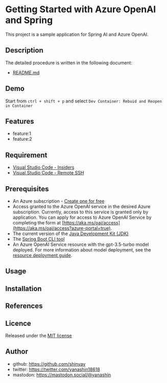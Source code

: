 # Getting Started with Azure OpenAI and Spring

This project is a sample application for Spring AI and Azure OpenAI.

## Description

The detailed procedure is written in the following document:

- [README.md](./workspace/README.md)

## Demo

Start from `ctrl + shift + p` and select `Dev Container: Rebuid and Reopen in Container`

## Features

- feature:1
- feature:2

## Requirement

- [Visual Studio Code - Insiders](https://code.visualstudio.com/insiders/)
- [Visual Studio Code - Remote SSH](https://marketplace.visualstudio.com/items?itemName=ms-vscode-remote.remote-ssh)

## Prerequisites

- An Azure subscription - [Create one for free](https://azure.microsoft.com/free/cognitive-services?azure-portal=true)
- Access granted to the Azure OpenAI service in the desired Azure subscription. Currently, access to this service is granted only by application. You can apply for access to Azure OpenAI Service by completing the form at [https://aka.ms/oai/access](https://aka.ms/oai/access?azure-portal=true).
- The current version of the [Java Development Kit (JDK)](https://www.microsoft.com/openjdk)
- The [Spring Boot CLI tool](https://docs.spring.io/spring-boot/docs/current/reference/html/getting-started.html#getting-started.installing.cli)
- An Azure OpenAI Service resource with the gpt-3.5-turbo model deployed. For more information about model deployment, see the [resource deployment guide](https://learn.microsoft.com/en-us/azure/ai-services/openai/how-to/create-resource).

## Usage

## Installation

## References

## Licence

Released under the [MIT license](https://gist.githubusercontent.com/shinyay/56e54ee4c0e22db8211e05e70a63247e/raw/f3ac65a05ed8c8ea70b653875ccac0c6dbc10ba1/LICENSE)

## Author

- github: <https://github.com/shinyay>
- twitter: <https://twitter.com/yanashin18618>
- mastodon: <https://mastodon.social/@yanashin>
